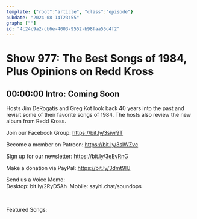 ```yaml
---
template: {"root":"article", "class":"episode"}
pubdate: "2024-08-14T23:55"
graph: [""]
id: "4c24c9a2-cb6e-4003-9552-b98faa55d4f2"
---
```






# Show 977: The Best Songs of 1984, Plus Opinions on Redd Kross



## 00:00:00 Intro: Coming Soon

Hosts Jim DeRogatis and Greg Kot look back 40 years into the past and revisit some of their favorite songs of 1984. The hosts also review the new album from Redd Kross.

Join our Facebook Group: https://bit.ly/3sivr9T

Become a member on Patreon: https://bit.ly/3slWZvc

Sign up for our newsletter: https://bit.ly/3eEvRnG

Make a donation via PayPal: https://bit.ly/3dmt9lU

Send us a Voice Memo: Desktop: bit.ly/2RyD5Ah  Mobile: sayhi.chat/soundops

 

Featured Songs: